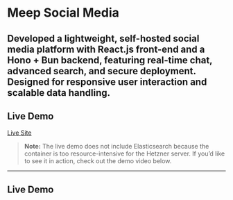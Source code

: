 # Meep Social Media

Developed a lightweight, self-hosted social media platform with React.js front-end and a Hono + Bun backend,
featuring real-time chat, advanced search, and secure deployment. Designed for responsive user interaction and
scalable data handling.
---

##  Live Demo
 [Live Site](https://shivalry.dev)  

> **Note:** The live demo does not include Elasticsearch because the container is too resource-intensive for the Hetzner server.
If you’d like to see it in action, check out the demo video below.

---

##  Live Demo
